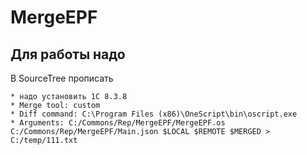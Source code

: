 # MergeEPF

## Для работы надо
В SourceTree прописать
```
* надо установить 1С 8.3.8
* Merge tool: custom
* Diff command: C:\Program Files (x86)\OneScript\bin\oscript.exe
* Arguments: C:/Commons/Rep/MergeEPF/MergeEPF.os C:/Commons/Rep/MergeEPF/Main.json $LOCAL $REMOTE $MERGED > C:/temp/111.txt
```
